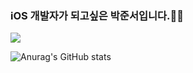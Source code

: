 ### iOS 개발자가 되고싶은 박준서입니다.🍎📱


<a href="https://www.instagram.com/andreas__331/" target="_blank"><img src="https://img.shields.io/badge/Instagram-E4405F?style=flat-square&logo=Instagram&logoColor=white"/></a>



![Anurag's GitHub stats](https://github-readme-stats.vercel.app/api?username=junseopark0331&show_icons=true&theme=radical)
